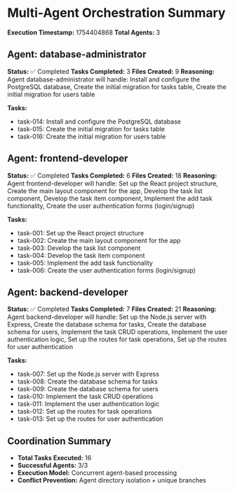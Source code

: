 # Multi-Agent Orchestration Summary

**Execution Timestamp:** 1754404868
**Total Agents:** 3

## Agent: database-administrator

**Status:** ✅ Completed
**Tasks Completed:** 3
**Files Created:** 9
**Reasoning:** Agent database-administrator will handle: Install and configure the PostgreSQL database, Create the initial migration for tasks table, Create the initial migration for users table

**Tasks:**
- task-014: Install and configure the PostgreSQL database
- task-015: Create the initial migration for tasks table
- task-016: Create the initial migration for users table

## Agent: frontend-developer

**Status:** ✅ Completed
**Tasks Completed:** 6
**Files Created:** 18
**Reasoning:** Agent frontend-developer will handle: Set up the React project structure, Create the main layout component for the app, Develop the task list component, Develop the task item component, Implement the add task functionality, Create the user authentication forms (login/signup)

**Tasks:**
- task-001: Set up the React project structure
- task-002: Create the main layout component for the app
- task-003: Develop the task list component
- task-004: Develop the task item component
- task-005: Implement the add task functionality
- task-006: Create the user authentication forms (login/signup)

## Agent: backend-developer

**Status:** ✅ Completed
**Tasks Completed:** 7
**Files Created:** 21
**Reasoning:** Agent backend-developer will handle: Set up the Node.js server with Express, Create the database schema for tasks, Create the database schema for users, Implement the task CRUD operations, Implement the user authentication logic, Set up the routes for task operations, Set up the routes for user authentication

**Tasks:**
- task-007: Set up the Node.js server with Express
- task-008: Create the database schema for tasks
- task-009: Create the database schema for users
- task-010: Implement the task CRUD operations
- task-011: Implement the user authentication logic
- task-012: Set up the routes for task operations
- task-013: Set up the routes for user authentication

## Coordination Summary

- **Total Tasks Executed:** 16
- **Successful Agents:** 3/3
- **Execution Model:** Concurrent agent-based processing
- **Conflict Prevention:** Agent directory isolation + unique branches

